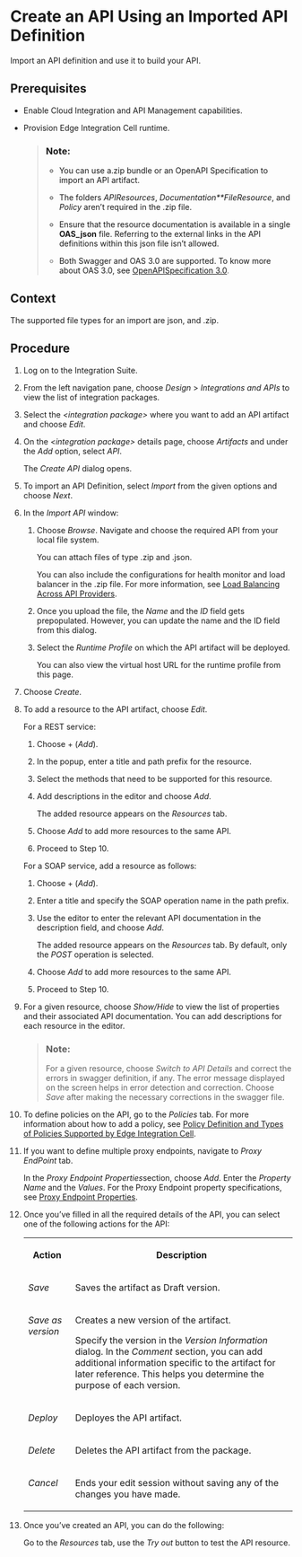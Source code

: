 <!-- loiofb99a7d787334598a44d5b12db210511 -->

# Create an API Using an Imported API Definition

Import an API definition and use it to build your API.



<a name="loiofb99a7d787334598a44d5b12db210511__prereq_qtk_13k_qwb"/>

## Prerequisites

-   Enable Cloud Integration and API Management capabilities.

-   Provision Edge Integration Cell runtime.

    > ### Note:  
    > -   You can use a.zip bundle or an OpenAPI Specification to import an API artifact.
    > 
    > -   The folders *APIResources*, *Documentation**FileResource*, and *Policy* aren’t required in the .zip file.
    > 
    > -   Ensure that the resource documentation is available in a single **OAS\_json** file. Referring to the external links in the API definitions within this json file isn’t allowed.
    > -   Both Swagger and OAS 3.0 are supported. To know more about OAS 3.0, see [OpenAPISpecification 3.0](https://help.sap.com/docs/integration-suite/sap-integration-suite/openapi-specification-3-0?version=CLOUD&q=%20OpenAPI%20Specification%203.0.).




## Context

The supported file types for an import are json, and .zip.



## Procedure

1.  Log on to the Integration Suite.

2.  From the left navigation pane, choose *Design* \> *Integrations and APIs* to view the list of integration packages.

3.  Select the *<integration package\>* where you want to add an API artifact and choose *Edit*.

4.  On the *<integration package\>* details page, choose *Artifacts* and under the *Add* option, select *API*.

    The *Create API* dialog opens.

5.  To import an API Definition, select *Import* from the given options and choose *Next*.

6.  In the *Import API* window:

    1.  Choose *Browse*. Navigate and choose the required API from your local file system.

        You can attach files of type .zip and .json.

        You can also include the configurations for health monitor and load balancer in the .zip file. For more information, see [Load Balancing Across API Providers](https://help.sap.com/docs/integration-suite/sap-integration-suite/load-balancing-across-api-providers?version=CLOUD&q=load%20balancer).

    2.  Once you upload the file, the *Name* and the *ID* field gets prepopulated. However, you can update the name and the ID field from this dialog.

    3.  Select the *Runtime Profile* on which the API artifact will be deployed.

        You can also view the virtual host URL for the runtime profile from this page.


7.  Choose *Create*.

8.  To add a resource to the API artifact, choose *Edit*.

    For a REST service:

    1.  Choose + \(*Add*\).

    2.  In the popup, enter a title and path prefix for the resource.

    3.  Select the methods that need to be supported for this resource.

    4.  Add descriptions in the editor and choose *Add*.

        The added resource appears on the *Resources* tab.

    5.  Choose *Add* to add more resources to the same API.
    6.  Proceed to Step 10.


    For a SOAP service, add a resource as follows:

    1.  Choose + \(*Add*\).

    2.  Enter a title and specify the SOAP operation name in the path prefix.

    3.  Use the editor to enter the relevant API documentation in the description field, and choose *Add*.

        The added resource appears on the *Resources* tab. By default, only the *POST* operation is selected.

    4.  Choose *Add* to add more resources to the same API.

    5.  Proceed to Step 10.


9.  For a given resource, choose *Show/Hide* to view the list of properties and their associated API documentation. You can add descriptions for each resource in the editor.

    > ### Note:  
    > For a given resource, choose *Switch to API Details* and correct the errors in swagger definition, if any. The error message displayed on the screen helps in error detection and correction. Choose *Save* after making the necessary corrections in the swagger file.

10. To define policies on the API, go to the *Policies* tab. For more information about how to add a policy, see [Policy Definition and Types of Policies Supported by Edge Integration Cell](policy-definition-and-types-of-policies-supported-by-edge-integration-cell-c744df5.md).

11. If you want to define multiple proxy endpoints, navigate to *Proxy EndPoint* tab.

    In the *Proxy Endpoint Properties*section, choose *Add*. Enter the *Property Name* and the *Values*. For the Proxy Endpoint property specifications, see [Proxy Endpoint Properties](https://help.sap.com/docs/integration-suite/sap-integration-suite/proxy-endpoint-properties?version=CLOUD).

12. Once you’ve filled in all the required details of the API, you can select one of the following actions for the API:


    <table>
    <tr>
    <th valign="top">

    Action
    
    </th>
    <th valign="top">

    Description
    
    </th>
    </tr>
    <tr>
    <td valign="top">
    
    *Save* 
    
    </td>
    <td valign="top">
    
    Saves the artifact as Draft version.
    
    </td>
    </tr>
    <tr>
    <td valign="top">
    
    *Save as version* 
    
    </td>
    <td valign="top">
    
    Creates a new version of the artifact.

    Specify the version in the *Version Information* dialog. In the *Comment* section, you can add additional information specific to the artifact for later reference. This helps you determine the purpose of each version.
    
    </td>
    </tr>
    <tr>
    <td valign="top">
    
    *Deploy* 
    
    </td>
    <td valign="top">
    
    Deployes the API artifact.
    
    </td>
    </tr>
    <tr>
    <td valign="top">
    
    *Delete* 
    
    </td>
    <td valign="top">
    
    Deletes the API artifact from the package.
    
    </td>
    </tr>
    <tr>
    <td valign="top">
    
    *Cancel* 
    
    </td>
    <td valign="top">
    
    Ends your edit session without saving any of the changes you have made.
    
    </td>
    </tr>
    </table>
    
13. Once you’ve created an API, you can do the following:

    Go to the *Resources* tab, use the *Try out* button to test the API resource.


